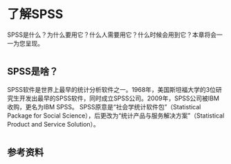 # 了解SPSS
SPSS是什么？为什么要用它？什么人需要用它？什么时候会用到它？本章将会一一为您呈现。

# <h2>SPSS是啥？</h2>
SPSS软件是世界上最早的统计分析软件之一。1968年，美国斯坦福大学的3位研究生开发出最早的SPSS软件，同时成立SPSS公司。2009年，SPSS公司被IBM收购，更名为IBM SPSS。
SPSS原意是“社会学统计软件包”（Statistical Package for Social Science），后更改为“统计产品与服务解决方案”（Statistical Product and Service Solution）。


# <h2>参考资料</h2>
